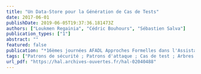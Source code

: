 ```yaml
---
title: "Un Data-Store pour la Génération de Cas de Tests"
date: 2017-06-01
publishDate: 2019-06-05T19:37:36.181473Z
authors: ["Loukmen Regainia", "Cédric Bouhours", "Sébastien Salva"]
publication_types: ["1"]
abstract: ""
featured: false
publication: "*16èmes journées AFADL Approches Formelles dans l'Assistance au Développement de Logiciels*"
tags: ["Patrons de sécurité ; Patrons d'attaque ; Cas de test ; Arbres d'attaque et de défense"]
url_pdf: "https://hal.archives-ouvertes.fr/hal-02040488"
---
```


